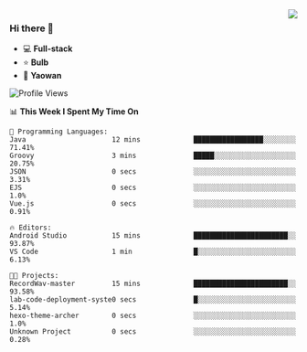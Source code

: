 <img  align="right" src="https://github-readme-stats.vercel.app/api?username=LolipopJ&show_icons=true&count_private=true&hide_title=true&include_all_commits=true&theme=vue">

### Hi there 👋

- :computer: **Full-stack**
- :star: **Bulb**
- :pill: **Yaowan**

<!--START_SECTION:waka-->
![Profile Views](http://img.shields.io/badge/Profile%20Views-4-blue)

📊 **This Week I Spent My Time On** 

```text
💬 Programming Languages: 
Java                     12 mins             █████████████████░░░░░░░░   71.41% 
Groovy                   3 mins              █████░░░░░░░░░░░░░░░░░░░░   20.75% 
JSON                     0 secs              ░░░░░░░░░░░░░░░░░░░░░░░░░   3.31% 
EJS                      0 secs              ░░░░░░░░░░░░░░░░░░░░░░░░░   1.0% 
Vue.js                   0 secs              ░░░░░░░░░░░░░░░░░░░░░░░░░   0.91%

🔥 Editors: 
Android Studio           15 mins             ███████████████████████░░   93.87% 
VS Code                  1 min               █░░░░░░░░░░░░░░░░░░░░░░░░   6.13%

🐱‍💻 Projects: 
RecordWav-master         15 mins             ███████████████████████░░   93.58% 
lab-code-deployment-syste0 secs              █░░░░░░░░░░░░░░░░░░░░░░░░   5.14% 
hexo-theme-archer        0 secs              ░░░░░░░░░░░░░░░░░░░░░░░░░   1.0% 
Unknown Project          0 secs              ░░░░░░░░░░░░░░░░░░░░░░░░░   0.28%

```


<!--END_SECTION:waka-->
